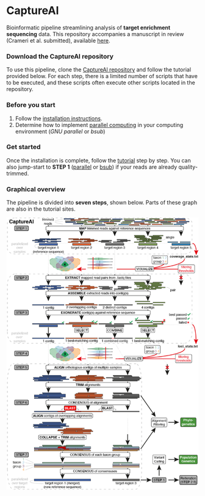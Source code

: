 # CaptureAl
Bioinformatic pipeline streamlining analysis of **target enrichment sequencing** data. This repository accompanies a manuscript in review (Crameri et al. submitted), available [here](https://www.biorxiv.org/content/10.1101/2021.12.07.471551v1).

### Download the CaptureAl repository
To use this pipeline, clone the [CaptureAl repository](https://github.com/scrameri/CaptureAl) and follow the tutorial provided below. For each step, there is a limited number of scripts that have to be executed, and these scripts often execute other scripts located in the repository.

### Before you start
1) Follow the [installation instructions](https://github.com/scrameri/CaptureAl/blob/master/Install.md).
2) Determine how to implement [parallel computing](https://github.com/scrameri/CaptureAl/blob/master/Parallelize.md) in your computing environment (*GNU parallel* or *bsub*)

### Get started
Once the installation is complete, follow the [tutorial](https://github.com/scrameri/CaptureAl/blob/master/tutorial/) step by step. You can also jump-start to **STEP 1** ([parallel](https://github.com/scrameri/CaptureAl/blob/master/tutorial/parallel/Step1_Read_Mapping.md) or [bsub](https://github.com/scrameri/CaptureAl/blob/master/tutorial/bsub/Step1_Read_Mapping.md)) if your reads are already quality-trimmed.

### Graphical overview
The pipeline is divided into **seven steps**, shown below. Parts of these graph are also in the tutorial sites.

![CaptureAl.png](https://raw.githubusercontent.com/scrameri/CaptureAl/master/CaptureAl.png)
